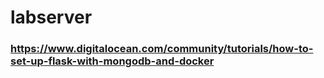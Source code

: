 # labserver
### https://www.digitalocean.com/community/tutorials/how-to-set-up-flask-with-mongodb-and-docker
